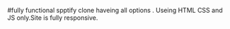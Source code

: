 #fully functional spptify clone haveing all options .
Useing HTML CSS and JS only.Site is fully responsive.
